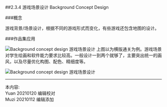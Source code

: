 ##2.3.4 游戏场景设计 Background Concept Design 

###概念

游戏背景/场景设计，根据不同的游戏形式而变化，有些游戏还包含地图的设计。


###作品集应用

![Background concept design 游戏场景设计](http://kitpic.makebi.net/2021/ixd_38.jpg)
 上图以为横版通关为例。游戏场景对学生绘画和软件能力要求比较高。一般设计一到两个就够了，主要突出统一的画风，以及尽量优化构图、配色、精细度等。


![Background concept design 游戏场景设计](http://kitpic.makebi.net/2021/ixd_39.jpg)







---
本内容:    
Yuan 20210120 编辑校对  
Muzi 20210112 编辑添加
